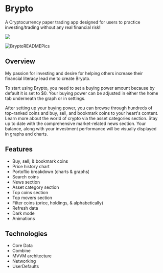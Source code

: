 # Brypto

A Cryptocurrency paper trading app designed for users to practice investing/trading without any real financial risk!

<a href="https://apps.apple.com/us/app/brypto/id6443970065?platform=iphone">
  <img src="https://img.shields.io/badge/App_Store-0D96F6?style=for-the-badge&logo=app-store&logoColor=white" />
</a>

![BryptoREADMEPics](https://github.com/user-attachments/assets/0822ec71-a0a7-4a53-8044-dfa8ac21a831)

## Overview
My passion for investing and desire for helping others increase their financial literacy lead me to create Brypto. 

To start using Brypto, you need to set a buying power amount because by default it is set to $0. Your buying power can be adjusted in either the home tab underneath the graph or in settings. 

After setting up your buying power, you can browse through hundreds of top-ranked coins and buy, sell, and bookmark coins to your heart's content. Learn more about the world of crypto via the asset categories section. Stay up to date with the comprehensive market-related news section. Your balance, along with your investment performance will be visually displayed in graphs and charts. 

## Features
* Buy, sell, & bookmark coins
* Price history chart
* Portoflio breakdown (charts & graphs)
* Search coins
* News section
* Asset category section
* Top coins section
* Top movers section
* Filter coins (price, holdings, & alphabetically)
* Refresh data
* Dark mode
* Animations

## Technologies
* Core Data
* Combine
* MVVM architecture
* Networking
* UserDefaults
